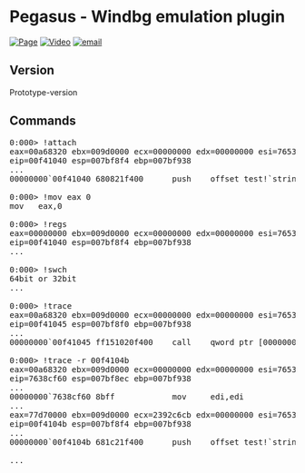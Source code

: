 Pegasus - Windbg emulation plugin
==============
[![Page](https://img.shields.io/badge/Page-http://0a777h.blogspot.kr/2017/07/11_20.html-brightgreen.svg)](http://0a777h.blogspot.kr/2017/07/11_20.html)
[![Video](https://img.shields.io/badge/Video-goo.gl/TBNaHf-lightgrey.svg)](https://goo.gl/TBNaHf)
[![email](https://img.shields.io/badge/email-0a777h@gmail.com-blue.svg)](0a777h@gmail.com)

Version
-------
Prototype-version

Commands
-------
<pre>
0:000> !attach
eax=00a68320 ebx=009d0000 ecx=00000000 edx=00000000 esi=76536314 edi=76536308
eip=00f41040 esp=007bf8f4 ebp=007bf938
...
00000000`00f41040 680821f400      push    offset test!`string' (00000000`00f42108)

0:000> !mov eax 0
mov   eax,0

0:000> !regs
eax=00000000 ebx=009d0000 ecx=00000000 edx=00000000 esi=76536314 edi=76536308
eip=00f41040 esp=007bf8f4 ebp=007bf938
...

0:000> !swch
64bit or 32bit
...

0:000> !trace
eax=00a68320 ebx=009d0000 ecx=00000000 edx=00000000 esi=76536314 edi=76536308
eip=00f41045 esp=007bf8f0 ebp=007bf938
...
00000000`00f41045 ff151020f400    call    qword ptr [00000000`01e8305b]

0:000> !trace -r 00f4104b 
eax=00a68320 ebx=009d0000 ecx=00000000 edx=00000000 esi=76536314 edi=76536308
eip=7638cf60 esp=007bf8ec ebp=007bf938
...
00000000`7638cf60 8bff            mov     edi,edi
...
eax=77d70000 ebx=009d0000 ecx=2392c6cb edx=00000000 esi=76536314 edi=76536308
eip=00f4104b esp=007bf8f4 ebp=007bf938
...
00000000`00f4104b 681c21f400      push    offset test!`string' (00000000`00f4211c)

...
</pre>
